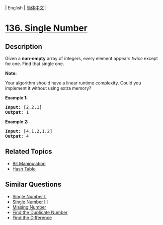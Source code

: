 
| English | [简体中文](README.md) |

# [136. Single Number](https://leetcode-cn.com/problems/single-number/)

## Description

<p>Given a <strong>non-empty</strong>&nbsp;array of integers, every element appears <em>twice</em> except for one. Find that single one.</p>

<p><strong>Note:</strong></p>

<p>Your algorithm should have a linear runtime complexity. Could you implement it without using extra memory?</p>

<p><strong>Example 1:</strong></p>

<pre>
<strong>Input:</strong> [2,2,1]
<strong>Output:</strong> 1
</pre>

<p><strong>Example 2:</strong></p>

<pre>
<strong>Input:</strong> [4,1,2,1,2]
<strong>Output:</strong> 4
</pre>


## Related Topics

- [Bit Manipulation](https://leetcode-cn.com/tag/bit-manipulation)
- [Hash Table](https://leetcode-cn.com/tag/hash-table)

## Similar Questions

- [Single Number II](../single-number-ii/README_EN.md)
- [Single Number III](../single-number-iii/README_EN.md)
- [Missing Number](../missing-number/README_EN.md)
- [Find the Duplicate Number](../find-the-duplicate-number/README_EN.md)
- [Find the Difference](../find-the-difference/README_EN.md)
